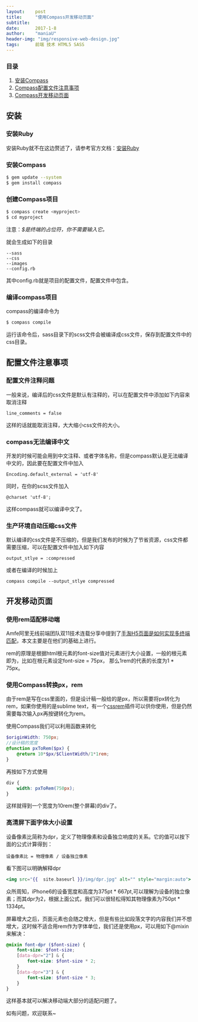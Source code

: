 ```yaml
---
layout:    post
title:     "使用Compass开发移动页面"
subtitle:  
date:      2017-1-8
author:    "maniaU"
header-img: "img/responsive-web-design.jpg"
tags:      前端 技术 HTML5 SASS
---
```


### 目录
1.  [安装Compass](#section-1)
2.  [Compass配置文件注意事项](#section-2)
3.  [Compass开发移动页面](#section-3)


## 安装

### 安装Ruby

安装Ruby就不在这边赘述了，请参考官方文档：[安装Ruby](https://www.ruby-lang.org/zh_cn/documentation/installation/)

### 安装Compass

```zsh
$ gem update --system
$ gem install compass
```

### 创建Compass项目

```zsh
$ compass create <myproject>
$ cd myproject
```

注意：<i>$是终端的占位符，你不需要输入它。</i>

就会生成如下的目录

```
--sass
--css
--images
--config.rb
```

其中config.rb就是项目的配置文件，配置文件中包含。


### 编译compass项目

compass的编译命令为


```zsh
$ compass compile
```

运行该命令后，sass目录下的scss文件会被编译成css文件，保存到配置文件中的css目录。


## 配置文件注意事项

### 配置文件注释问题

一般来说，编译后的css文件是默认有注释的，可以在配置文件中添加如下内容来取消注释

```
line_comments = false
```

这样的话就能取消注释，大大缩小css文件的大小。

### compass无法编译中文

开发的时候可能会用到中文注释、或者字体名称，但是compass默认是无法编译中文的，因此要在配置文件中加入

```
Encoding.default_external = 'utf-8'
```

同时，在你的scss文件加入

```
@charset 'utf-8';
```

这样compass就可以编译中文了。

### 生产环境自动压缩css文件

默认编译的css文件是不压缩的，但是我们发布的时候为了节省资源，css文件都需要压缩，可以在配置文件中加入如下内容

```
output_stlye = :compressed
```

或者在编译的时候加上

```
compass compile --output_stlye compressed
```

## 开发移动页面

### 使用rem适配移动端

Amfe阿里无线前端团队双11技术连载分享中提到了[手淘H5页面是如何实现多终端匹配](https://github.com/amfe/article/issues/17)，本文主要是在他们的基础上进行。

rem的原理是根据html根元素的font-size值对元素进行大小设置，一般的根元素即为<html></html>，比如在根元素设定font-size = 75px，
那么1rem的代表的长度为1 * 75px。

### 使用Compass转换px，rem

由于rem是写在css里面的，但是设计稿一般给的是px，所以需要将px转化为rem，如果你使用的是sublime text，有一个[cssrem](https://github.com/flashlizi/cssrem)插件可以供你使用，但是仍然需要每次输入px再按键转化为rem。

使用Compass我们可以利用函数来转化

```scss
$originWidth: 750px;
//设计稿的宽度
@function pxToRem($px) {
    @return 10*$px/$ClientWidth/1*1rem;
}
```

再按如下方式使用

```scss
div {
    width: pxToRem(750px);
}
```

这样就得到一个宽度为10rem(整个屏幕)的div了。

### 高清屏下面字体大小设置

设备像素比简称为dpr，定义了物理像素和设备独立响度的关系。它的值可以按下面的公式计算得到：

```
设备像素比 = 物理像素 / 设备独立像素
```

看下图可以明确解释dpr

```hbs
<img src="{{  site.baseurl }}/img/dpr.jpg" alt="" style="margin:auto">
```

众所周知，iPhone6的设备宽度和高度为375pt * 667pt,可以理解为设备的独立像素；而其dpr为2，根据上面公式，我们可以很轻松得知其物理像素为750pt * 1334pt。

屏幕增大之后，页面元素也会随之增大，但是有些比如段落文字的内容我们并不想增大，这时候不适合用rem作为字体单位，我们还是使用px，可以用如下@mixin来解决：

```scss
@mixin font-dpr ($font-size) {
    font-size: $font-size;
    [data-dpr="2"] & {
        font-size: $font-size * 2;
    }
    [data-dpr="3"] & {
        font-size: $font-size * 3;
    }
}
```

这样基本就可以解决移动端大部分的适配问题了。

如有问题，欢迎联系~